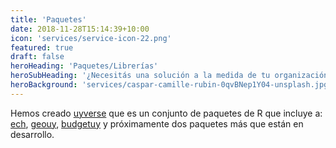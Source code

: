 ```yaml
---
title: 'Paquetes'
date: 2018-11-28T15:14:39+10:00
icon: 'services/service-icon-22.png'
featured: true
draft: false
heroHeading: 'Paquetes/Librerías'
heroSubHeading: '¿Necesitás una solución a la medida de tu organización?'
heroBackground: 'services/caspar-camille-rubin-0qvBNep1Y04-unsplash.jpg'
---
```


Hemos creado [uyverse](https://github.com/R-Lab-Uy/uyverse) que es un conjunto de paquetes de R que incluye a: 
[ech](https://github.com/R-Lab-Uy/ech), [geouy](https://github.com/R-Lab-Uy/geouy), [budgetuy](https://github.com/R-Lab-Uy/budgetuy) y próximamente dos paquetes más que están en desarrollo.